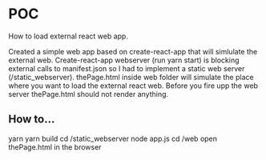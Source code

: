 # POC

How to load external react web app.

Created a simple web app based on create-react-app that will simlulate the external web. Create-react-app webserver (run yarn start) is blocking external calls to manifest.json so I had to implement a static web server (/static_webserver).
thePage.html inside web folder will simulate the place where you want to load the external react web. Before you fire upp the web server thePage.html should not render anything.

## How to...

yarn
yarn build
cd /static_webserver
node app.js
cd /web
open thePage.html in the browser
